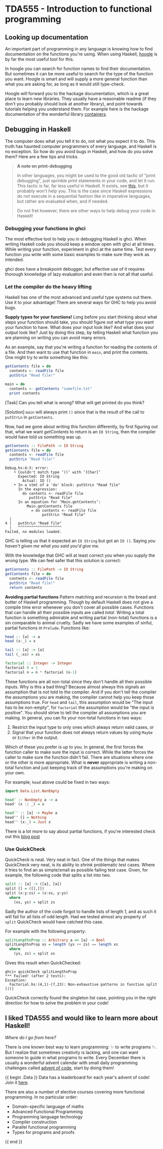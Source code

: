 # TDA555 - Introduction to functional programming

## Looking up documentation

An important part of programming in any language is knowing how to find
documentation on the functions you're using. When using Haskell,
[hoogle](https://hoogle.haskell.org/) is by far the most useful tool for this.

In hoogle you can search for function names to find their documentation. But
sometimes it can be more useful to search for the type of the function you want.
Hoogle is smart and will supply a more general function than what you are asking
for, as long as it would still type-check.

Hoogle will forward you to the hackage documentation, which is a great place
to learn new libraries. They usually have a reasonable readme (if they don't you
probably should look at another library), and point towards tutorials helping
you understand them. For example here is the hackage documentation of the
wonderful library [containers](https://hackage.haskell.org/package/containers).

## Debugging in Haskell

The computer does what you tell it to do, not what you expect it to do. This
truth has haunted computer programmers of every language, and Haskell is no
exception. So how do you avoid bugs in Haskell, and how do you solve them? Here are a few tips and tricks.

> **A note on print-debugging**
>
> In other languages, you might be used to the good old tactic of "print
> debugging", just sprinkle print statements in your code, and let it run.
> This tactic is far, far less useful in Haskell. It exists, see
> [this](https://hackage.haskell.org/package/base-4.16.2.0/docs/Debug-Trace.html),
> but it probably won't help you. This is the case since Haskell expressions
> do not execute in a sequential fashion like in imperative languages, but rather
> are evaluated when, and if needed.
>
> Do not fret however, there are other ways to help debug your code in Haskell!

### Debugging your functions in ghci

The most effective tool to help you in debugging Haskell is ghci.
When writing Haskell code you should keep a window open with ghci at all times.
While writing your function, experiment in ghci at the same time. Test every
function you write with some basic examples to make sure they work as intended.

ghci does have a breakpoint debugger, but effective use of it requires thorough
knowledge of lazy evaluation and even then is not all that useful.

### Let the compiler do the heavy lifting

Haskell has one of the most advanced and useful type systems out there. Use it
to your advantage! There are several ways for GHC to help you avoid bugs.

**Supply types for your functions!**
Long before you start thinking about what steps your function
should take, you should figure out what type you want your function to have.
What does your input look like? And what does your output look like?
Just by doing this step, by telling Haskell what function you are planning on
writing you can avoid many errors.

As an example, say that you're writing a function for reading the contents of a
file. And then want to use that function in `main`, and print the contents.
One might try to write something like this:

```haskell
getContents file = do
  contents <- readFile file
  putStrLn "Read file!"

main = do
  contents <- getContents "somefile.txt"
  print contents
```

[Task]
Can you tell what is wrong? What will get printed do you think?

[Solution]
`main` will always print `()` since that is the result of the call to `putStrLn`
in `getContents`.

Now, had we gone about writing this function differently, by first figuring out
that, what we want _getContents_ to return is an `IO String`, then the compiler
would have told us something was up.

```haskell
getContents :: FilePath -> IO String
getContents file = do
  contents <- readFile file
  putStrLn "Read file!"
```

```
Debug.hs:4:3: error:
    • Couldn't match type ‘()’ with ‘[Char]’
      Expected: IO String
        Actual: IO ()
    • In a stmt of a 'do' block: putStrLn "Read file"
      In the expression:
        do contents <- readFile file
           putStrLn "Read file"
      In an equation for ‘Main.getContents’:
          Main.getContents file
            = do contents <- readFile file
                 putStrLn "Read file"
  |
4 |   putStrLn "Read file"
  |   ^^^^^^^^^^^^^^^^^^^^
Failed, no modules loaded.
```

GHC is telling us that it expected an `IO String` but got an `IO ()`. Saying
_you haven't given me what you said you'd give me._

With the knowledge that GHC will at least correct you when you supply the wrong
type. We can feel safer that this solution is correct:

```haskell
getContents :: FilePath -> IO String
getContents file = do
  contents <- readFile file
  putStrLn "Read file!"
  return contents
```

**Avoiding partial functions** Pattern matching and recursion is the bread and
butter of Haskell programming. Though by default Haskell does not give a compile
time error whenever you don't cover all possible cases. Functions that can
handle all their possible inputs are called _total_. Writing a total function is
something admirable and writing partial (non-total) functions is a sin
comparable to animal cruelty. Sadly we have some examples of sinful, partial
functions in `Prelude`. Functions like:

```haskell
head :: [a] -> a
head (x:_) = x

tail :: [a] -> [a]
tail (_:xs) = xs

factorial :: Integer -> Integer
factorial 0 = 1
factorial n = n * factorial (n-1)
```

These functions are all non-total since they don't handle all their possible
inputs. Why is this a bad thing? Because almost always this signals an
assumption that is not told to the compiler. And if you don't tell the compiler
the assumptions you are making, the compiler cannot help you keep those
assumptions true. For `head` and `tail`, this assumption would be "The input has to be
non-empty", for `factorial` the assumption would be "the input is positive". You
should strive to tell the compiler all assumptions you are making. In general,
you can fix your non-total functions in two ways:

1. Restrict the input type to only ones which always return valid cases, or
2. Signal that your function does not always return values by using `Maybe` or
   `Either` in the output.

Which of these you prefer is up to you. In general, the first forces the
function caller to make sure the input is correct. While the latter forces the
caller to make sure the function didn't fail. There are situations where one or
the other is more appropriate. What is **never** appropriate is writing a
non-total function and just keeping track of the assumptions you're making on
your own.

For example, `head` above could be fixed in two ways:

```haskell
import Data.List.NonEmpty

head' :: NonEmpty a -> a
head' (x :| _) = x

head'' :: [a] -> Maybe a
head'' [] = Nothing
head'' (x:_) = Just x
```

There is a lot more to say about partial functions, if you're interested
check out this [blog post](https://kowainik.github.io/posts/totality)

### Use QuickCheck

QuickCheck is neat. Very neat in fact. One of the things that makes QuickCheck
very neat, is its ability to _shrink_ problematic test cases. Where it tries to
find an as simple/small as possible failing test case. Given, for example, the
following code that splits a list into two.

```haskell
split :: [a] -> ([a], [a])
split [] = ([],[])
split (x:y:zs) = (x:xs, y:ys)
  where
    (xs, ys) = split zs
```

Sadly the author of the code forgot to handle lists of length 1, and as such it
will fail for all lists of odd length. Had we tested almost any property of `split`
QuickCheck would have catched this case.

For example with the following property:

```haskell
splitLengthsProp :: Arbitrary a => [a] -> Bool
splitLengthsProp xs = length (ys ++ zs) == length xs
  where
    (ys, zs) = split xs
```

Gives this result when QuickChecked:

```
ghci> quickCheck splitLengthsProp
*** Failed! (after 2 tests):
Exception:
  Factorial.hs:(4,1)-(7,23): Non-exhaustive patterns in function split
[()]
```

QuickCheck correctly found the singleton list case, pointing you in the right
direction for how to solve the problem in your code!

## I liked TDA555 and would like to learn more about Haskell!

_Where do I go from here?_

There is one known best way to learn programming: ✨ to write programs ✨. But I
realize that sometimes creativity is lacking, and one can want someone to guide
in what programs to write. Every December there is usually a wonderful advent calendar with
small daily programming challenges called
[advent of code](https://adventofcode.com), start by doing them!

{{ begin .Data }}
Data has a leaderboard for each year's advent of code! Join it [here](https://aoc.dtek.se).

There are also a number of elective courses covering more functional programming.
In no particular order:

- Domain-specific language of maths
- Advanced Functional Programming
- Programming language technology
- Compiler construction
- Parallel functional programming
- Types for programs and proofs

{{ end }}
